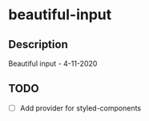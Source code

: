 # beautiful-input

## Description

Beautiful input - 4-11-2020

## TODO

-[ ] Add provider for styled-components